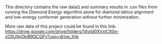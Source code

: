 This directory contains the raw data() and summary results in .csv files from running the *Diamond Energy* algorithm alone 
for diamond lattice alignment and low-energy conformer generation without further minimization.

More raw data of this project could be found in this link: https://drive.google.com/drive/folders/14vlid0XVxIC8Sn-zO5UIbjOkiB9QCQFv?usp=drive_link
